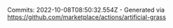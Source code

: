 Commits: 2022-10-08T08:50:32.554Z - Generated via https://github.com/marketplace/actions/artificial-grass
<br>
